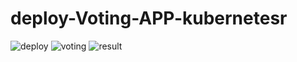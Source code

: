# deploy-Voting-APP-kubernetesr

![deploy](https://github.com/mustafa7ussien/deploy-Voting-APP-kubernetesr/assets/77110627/d7b5c726-5df7-4af9-8ae7-f6f56205f144)
![voting](https://github.com/mustafa7ussien/deploy-Voting-APP-kubernetesr/assets/77110627/f6fd9532-6979-4e33-afbd-f0d0dca6080d)
![result](https://github.com/mustafa7ussien/deploy-Voting-APP-kubernetesr/assets/77110627/8ba01632-39a6-4d1a-9eac-c610546d7a88)
